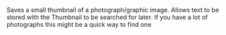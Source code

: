 Saves a small thumbnail of a photograph/graphic image. Allows text to be stored with the Thumbnail to be searched for later. If you have a lot of photographs this might be a quick way to find one
